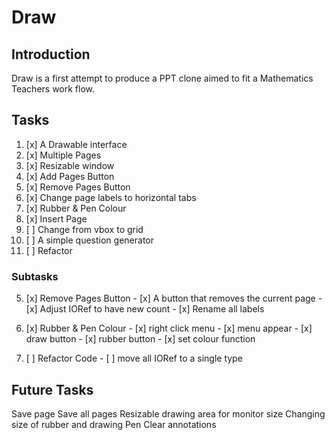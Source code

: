 # Draw
## Introduction
Draw is a first attempt to produce a PPT clone aimed to fit a Mathematics Teachers
work flow.

## Tasks
1.  [x] A Drawable interface 
2.  [x] Multiple Pages 
3.  [x] Resizable window 
4.  [x] Add Pages Button
5.  [x] Remove Pages Button
6.  [x] Change page labels to horizontal tabs
7.  [x] Rubber & Pen Colour
8.  [x] Insert Page
9.  [ ] Change from vbox to grid
10. [ ] A simple question generator
11. [ ] Refactor

### Subtasks
5.  [x] Remove Pages Button
        - [x] A button that removes the current page 
        - [x] Adjust IORef to have new count
        - [x] Rename all labels 

7.  [x] Rubber & Pen Colour
        - [x] right click menu 
            - [x] menu appear
            - [x] draw button 
            - [x] rubber button 
            - [x] set colour function

11. [ ] Refactor Code
        - [ ] move all IORef to a single type 

## Future Tasks 
Save page 
Save all pages
Resizable drawing area for monitor size 
Changing size of rubber and drawing Pen
Clear annotations
